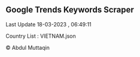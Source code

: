 

## Google Trends Keywords Scraper 
 
Last Update 18-03-2023 , 06:49:11

Country List :
VIETNAM.json



© Abdul Muttaqin 
